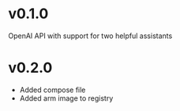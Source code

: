 # v0.1.0
OpenAI API with support for two helpful assistants

# v0.2.0
* Added compose file
* Added arm image to registry
